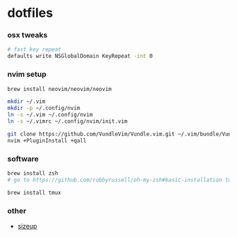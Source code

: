 # dotfiles

### osx tweaks
```sh
# fast key repeat
defaults write NSGlobalDomain KeyRepeat -int 0
```

### nvim setup
```sh
brew install neovim/neovim/neovim

mkdir ~/.vim
mkdir -p ~/.config/nvim
ln -s ~/.vim ~/.config/nvim
ln -s ~/.vimrc ~/.config/nvim/init.vim

git clone https://github.com/VundleVim/Vundle.vim.git ~/.vim/bundle/Vundle.vim
nvim +PluginInstall +qall
```

### software
```sh
brew install zsh
# go to https://github.com/robbyrussell/oh-my-zsh#basic-installation to install oh-my-zsh

brew install tmux
```

### other

- [sizeup](http://www.irradiatedsoftware.com/sizeup/)
